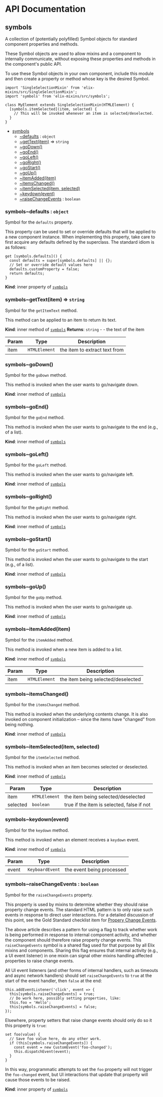 # API Documentation
<a name="module_symbols"></a>

## symbols
A collection of (potentially polyfilled) Symbol objects for standard
component properties and methods.

These Symbol objects are used to allow mixins and a component to internally
communicate, without exposing these properties and methods in the component's
public API.

To use these Symbol objects in your own component, include this module and
then create a property or method whose key is the desired Symbol.

    import 'SingleSelectionMixin' from 'elix-mixins/src/SingleSelectionMixin';
    import 'symbols' from 'elix-mixins/src/symbols';

    class MyElement extends SingleSelectionMixin(HTMLElement) {
      [symbols.itemSelected](item, selected) {
        // This will be invoked whenever an item is selected/deselected.
      }
    }


* [symbols](#module_symbols)
    * [~defaults](#module_symbols..defaults) : <code>object</code>
    * [~getText(item)](#module_symbols..getText) ⇒ <code>string</code>
    * [~goDown()](#module_symbols..goDown)
    * [~goEnd()](#module_symbols..goEnd)
    * [~goLeft()](#module_symbols..goLeft)
    * [~goRight()](#module_symbols..goRight)
    * [~goStart()](#module_symbols..goStart)
    * [~goUp()](#module_symbols..goUp)
    * [~itemAdded(item)](#module_symbols..itemAdded)
    * [~itemsChanged()](#module_symbols..itemsChanged)
    * [~itemSelected(item, selected)](#module_symbols..itemSelected)
    * [~keydown(event)](#module_symbols..keydown)
    * [~raiseChangeEvents](#module_symbols..raiseChangeEvents) : <code>boolean</code>

<a name="module_symbols..defaults"></a>

### symbols~defaults : <code>object</code>
Symbol for the `defaults` property.

This property can be used to set or override defaults that will be applied
to a new component instance. When implementing this property, take care to
first acquire any defaults defined by the superclass. The standard idiom is
as follows:

    get [symbols.defaults]() {
      const defaults = super[symbols.defaults] || {};
      // Set or override default values here
      defaults.customProperty = false;
      return defaults;
    }

  **Kind**: inner property of <code>[symbols](#module_symbols)</code>
<a name="module_symbols..getText"></a>

### symbols~getText(item) ⇒ <code>string</code>
Symbol for the `getItemText` method.

This method can be applied to an item to return its text.

  **Kind**: inner method of <code>[symbols](#module_symbols)</code>
**Returns**: <code>string</code> - - the text of the item  

| Param | Type | Description |
| --- | --- | --- |
| item | <code>HTMLElement</code> | the item to extract text from |

<a name="module_symbols..goDown"></a>

### symbols~goDown()
Symbol for the `goDown` method.

This method is invoked when the user wants to go/navigate down.

  **Kind**: inner method of <code>[symbols](#module_symbols)</code>
<a name="module_symbols..goEnd"></a>

### symbols~goEnd()
Symbol for the `goEnd` method.

This method is invoked when the user wants to go/navigate to the end (e.g.,
of a list).

  **Kind**: inner method of <code>[symbols](#module_symbols)</code>
<a name="module_symbols..goLeft"></a>

### symbols~goLeft()
Symbol for the `goLeft` method.

This method is invoked when the user wants to go/navigate left.

  **Kind**: inner method of <code>[symbols](#module_symbols)</code>
<a name="module_symbols..goRight"></a>

### symbols~goRight()
Symbol for the `goRight` method.

This method is invoked when the user wants to go/navigate right.

  **Kind**: inner method of <code>[symbols](#module_symbols)</code>
<a name="module_symbols..goStart"></a>

### symbols~goStart()
Symbol for the `goStart` method.

This method is invoked when the user wants to go/navigate to the start
(e.g., of a list).

  **Kind**: inner method of <code>[symbols](#module_symbols)</code>
<a name="module_symbols..goUp"></a>

### symbols~goUp()
Symbol for the `goUp` method.

This method is invoked when the user wants to go/navigate up.

  **Kind**: inner method of <code>[symbols](#module_symbols)</code>
<a name="module_symbols..itemAdded"></a>

### symbols~itemAdded(item)
Symbol for the `itemAdded` method.

This method is invoked when a new item is added to a list.

  **Kind**: inner method of <code>[symbols](#module_symbols)</code>

| Param | Type | Description |
| --- | --- | --- |
| item | <code>HTMLElement</code> | the item being selected/deselected |

<a name="module_symbols..itemsChanged"></a>

### symbols~itemsChanged()
Symbol for the `itemsChanged` method.

This method is invoked when the underlying contents change. It is also
invoked on component initialization – since the items have "changed" from
being nothing.

  **Kind**: inner method of <code>[symbols](#module_symbols)</code>
<a name="module_symbols..itemSelected"></a>

### symbols~itemSelected(item, selected)
Symbol for the `itemSelected` method.

This method is invoked when an item becomes selected or deselected.

  **Kind**: inner method of <code>[symbols](#module_symbols)</code>

| Param | Type | Description |
| --- | --- | --- |
| item | <code>HTMLElement</code> | the item being selected/deselected |
| selected | <code>boolean</code> | true if the item is selected, false if not |

<a name="module_symbols..keydown"></a>

### symbols~keydown(event)
Symbol for the `keydown` method.

This method is invoked when an element receives a `keydown` event.

  **Kind**: inner method of <code>[symbols](#module_symbols)</code>

| Param | Type | Description |
| --- | --- | --- |
| event | <code>KeyboardEvent</code> | the event being processed |

<a name="module_symbols..raiseChangeEvents"></a>

### symbols~raiseChangeEvents : <code>boolean</code>
Symbol for the `raiseChangeEvents` property.

This property is used by mixins to determine whether they should raise
property change events. The standard HTML pattern is to only raise such
events in response to direct user interactions. For a detailed discussion
of this point, see the Gold Standard checklist item for
[Propery Change Events](https://github.com/webcomponents/gold-standard/wiki/Property%20Change%20Events).

The above article describes a pattern for using a flag to track whether
work is being performed in response to internal component activity, and
whether the component should therefore raise property change events.
This `raiseChangeEvents` symbol is a shared flag used for that purpose by
all Elix mixins and components. Sharing this flag ensures that internal
activity (e.g., a UI event listener) in one mixin can signal other mixins
handling affected properties to raise change events.

All UI event listeners (and other forms of internal handlers, such as
timeouts and async network handlers) should set `raiseChangeEvents` to
`true` at the start of the event handler, then `false` at the end:

    this.addEventListener('click', event => {
      this[symbols.raiseChangeEvents] = true;
      // Do work here, possibly setting properties, like:
      this.foo = 'Hello';
      this[symbols.raiseChangeEvents] = false;
    });

Elsewhere, property setters that raise change events should only do so it
this property is `true`:

    set foo(value) {
      // Save foo value here, do any other work.
      if (this[symbols.raiseChangeEvents]) {
        const event = new CustomEvent('foo-changed');
        this.dispatchEvent(event);
      }
    }

In this way, programmatic attempts to set the `foo` property will not
trigger the `foo-changed` event, but UI interactions that update that
property will cause those events to be raised.

  **Kind**: inner property of <code>[symbols](#module_symbols)</code>
